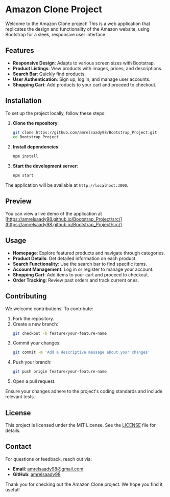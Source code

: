 # Amazon Clone Project

Welcome to the Amazon Clone project! This is a web application that replicates the design and functionality of the Amazon website, using Bootstrap for a sleek, responsive user interface.

## Features

- **Responsive Design**: Adapts to various screen sizes with Bootstrap.
- **Product Listings**: View products with images, prices, and descriptions.
- **Search Bar**: Quickly find products.
- **User Authentication**: Sign up, log in, and manage user accounts.
- **Shopping Cart**: Add products to your cart and proceed to checkout.


## Installation

To set up the project locally, follow these steps:

1. **Clone the repository**:
    ```bash
    git clone https://github.com/amrelsaady98/Bootstrap_Project.git
    cd Bootstrap_Project
    ```

2. **Install dependencies**:
    ```bash
    npm install
    ```

3. **Start the development server**:
    ```bash
    npm start
    ```

The application will be available at `http://localhost:3000`.

## Preview

You can view a live demo of the application at [https://amrelsaady98.github.io/Bootstrap_Project/src/](https://amrelsaady98.github.io/Bootstrap_Project/src/).

## Usage

- **Homepage**: Explore featured products and navigate through categories.
- **Product Details**: Get detailed information on each product.
- **Search Functionality**: Use the search bar to find specific items.
- **Account Management**: Log in or register to manage your account.
- **Shopping Cart**: Add items to your cart and proceed to checkout.
- **Order Tracking**: Review past orders and track current ones.

## Contributing

We welcome contributions! To contribute:

1. Fork the repository.
2. Create a new branch:
    ```bash
    git checkout -b feature/your-feature-name
    ```
3. Commit your changes:
    ```bash
    git commit -m 'Add a descriptive message about your changes'
    ```
4. Push your branch:
    ```bash
    git push origin feature/your-feature-name
    ```
5. Open a pull request.

Ensure your changes adhere to the project's coding standards and include relevant tests.

## License

This project is licensed under the MIT License. See the [LICENSE](LICENSE) file for details.

## Contact

For questions or feedback, reach out via:

- **Email**: [amrelsaady98@gmail.com](mailto:amrelsaady98@gmail.com)
- **GitHub**: [amrelsaady98](https://github.com/amrelsaady98)

Thank you for checking out the Amazon Clone project. We hope you find it useful!
